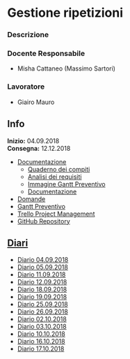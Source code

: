 # Gestione ripetizioni
### Descrizione

### Docente Responsabile
* Misha Cattaneo (Massimo Sartori)
### Lavoratore
* Giairo Mauro
## Info
**Inizio:** 04.09.2018  
**Consegna:** 12.12.2018
* [Documentazione](https://github.com/giairomauro/GestioneRipetizioni/tree/master/Documentazione "Cartella documentazione")
  + [Quaderno dei compiti](https://github.com/giairomauro/GestioneRipetizioni/blob/master/QDC%20Ripetizioni%20scolastiche.pdf "Quaderno dei compiti")
  + [Analisi dei requisiti](https://github.com/giairomauro/GestioneRipetizioni/blob/master/Documentazione/Analisi%20dei%20requisiti.docx "Analisi dei requisiti")
  + [Immagine Gantt Preventivo](https://github.com/giairomauro/GestioneRipetizioni/blob/master/Documentazione/GanttPreventivo.JPG "Gantt Preventivo")
  + [Documentazione](https://github.com/giairomauro/GestioneRipetizioni/blob/master/Documentazione/Documentazione.doc "Documentazione")
* [Domande](https://github.com/giairomauro/GestioneRipetizioni/blob/master/Domande.docx "Domande")
* [Gantt Preventivo](https://github.com/giairomauro/GestioneRipetizioni/blob/master/GanttPreventivo.gan "Gantt Preventivo")
* [Trello Project Management](https://trello.com/b/G0tybkpC/gestione-ripetizioni "Trello")
* [GitHub Repository](https://github.com/giairomauro/GestioneRipetizioni "GitHub Progetto")
## [Diari](https://github.com/giairomauro/GestioneRipetizioni/tree/master/Diari "Diari")
* [Diario 04.09.2018](https://github.com/giairomauro/GestioneRipetizioni/blob/master/Diari/Settembre/I4_diario_progetto1_2018.04.09.pdf "Diario 04.09.2018")
* [Diario 05.09.2018](https://github.com/giairomauro/GestioneRipetizioni/blob/master/Diari/Settembre/I4_diario_progetto1_2018.05.09.pdf "Diario 05.09.2018")
* [Diario 11.09.2018](https://github.com/giairomauro/GestioneRipetizioni/blob/master/Diari/Settembre/I4_diario_progetto1_2018.11.09.pdf "Diario 11.09.2018")
* [Diario 12.09.2018](https://github.com/giairomauro/GestioneRipetizioni/blob/master/Diari/Settembre/I4_diario_progetto1_2018.12.09.pdf "Diario 12.09.2018")
* [Diario 18.09.2018](https://github.com/giairomauro/GestioneRipetizioni/blob/master/Diari/Settembre/I4_diario_progetto1_2018.18.09.pdf "Diario 18.09.2018")
* [Diario 19.09.2018](https://github.com/giairomauro/GestioneRipetizioni/blob/master/Diari/Settembre/I4_diario_progetto1_2018.19.09.pdf "Diario 19.09.2018")
* [Diario 25.09.2018](https://github.com/giairomauro/GestioneRipetizioni/blob/master/Diari/Settembre/I4_diario_progetto1_2018.25.09.pdf "Diario 25.09.2018")
* [Diario 26.09.2018](https://github.com/giairomauro/GestioneRipetizioni/blob/master/Diari/Settembre/I4_diario_progetto1_2018.26.09.pdf "Diario 26.09.2018")
* [Diario 02.10.2018](https://github.com/giairomauro/GestioneRipetizioni/blob/master/Diari/Ottobre/I4_diario_progetto1_2018.02.10.pdf "Diario 02.10.2018")
* [Diario 03.10.2018](https://github.com/giairomauro/GestioneRipetizioni/blob/master/Diari/Ottobre/I4_diario_progetto1_2018.03.10.pdf "Diario 03.10.2018")
* [Diario 10.10.2018](https://github.com/giairomauro/GestioneRipetizioni/blob/master/Diari/Ottobre/I4_diario_progetto1_2018.10.10.pdf "Diario 10.10.2018")
* [Diario 16.10.2018](https://github.com/giairomauro/GestioneRipetizioni/blob/master/Diari/Ottobre/I4_diario_progetto1_2018.16.10.pdf "Diario 16.10.2018")
* [Diario 17.10.2018](https://github.com/giairomauro/GestioneRipetizioni/blob/master/Diari/Ottobre/I4_diario_progetto1_2018.17.10.pdf "Diario 17.10.2018")
